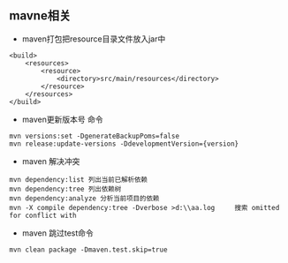 ## mavne相关
- maven打包把resource目录文件放入jar中
````
<build>
    <resources>
        <resource>
            <directory>src/main/resources</directory>
        </resource>
    </resources>
</build>
````
- maven更新版本号 命令
````
mvn versions:set -DgenerateBackupPoms=false
mvn release:update-versions -DdevelopmentVersion={version}
````
- maven 解决冲突
````
mvn dependency:list 列出当前已解析依赖
mvn dependency:tree 列出依赖树
mvn dependency:analyze 分析当前项目的依赖
mvn -X compile dependency:tree -Dverbose >d:\\aa.log     搜索 omitted for conflict with
````
- maven 跳过test命令
````
mvn clean package -Dmaven.test.skip=true
````
